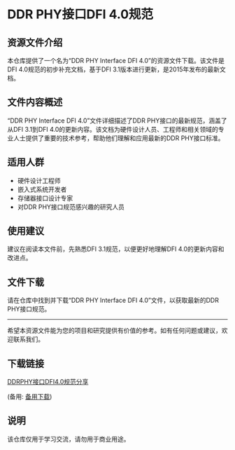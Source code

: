 # DDR PHY接口DFI 4.0规范

## 资源文件介绍

本仓库提供了一个名为“DDR PHY Interface DFI 4.0”的资源文件下载。该文件是DFI 4.0规范的初步补充文档，基于DFI 3.1版本进行更新，是2015年发布的最新文档。

## 文件内容概述

“DDR PHY Interface DFI 4.0”文件详细描述了DDR PHY接口的最新规范，涵盖了从DFI 3.1到DFI 4.0的更新内容。该文档为硬件设计人员、工程师和相关领域的专业人士提供了重要的技术参考，帮助他们理解和应用最新的DDR PHY接口标准。

## 适用人群

- 硬件设计工程师
- 嵌入式系统开发者
- 存储器接口设计专家
- 对DDR PHY接口规范感兴趣的研究人员

## 使用建议

建议在阅读本文件前，先熟悉DFI 3.1规范，以便更好地理解DFI 4.0的更新内容和改进点。

## 文件下载

请在仓库中找到并下载“DDR PHY Interface DFI 4.0”文件，以获取最新的DDR PHY接口规范。

---

希望本资源文件能为您的项目和研究提供有价值的参考。如有任何问题或建议，欢迎联系我们。

## 下载链接
[DDRPHY接口DFI4.0规范分享](https://pan.quark.cn/s/eb38414f5330) 

(备用: [备用下载](https://pan.baidu.com/s/1yr4KkJm0UGQ6gseEdEHKtw?pwd=1234))

## 说明

该仓库仅用于学习交流，请勿用于商业用途。
